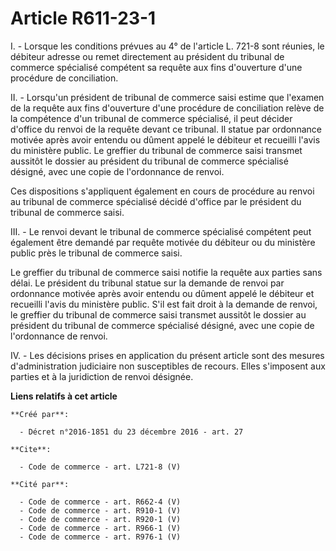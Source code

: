 # Article R611-23-1

I. - Lorsque les conditions prévues au 4° de l'article L. 721-8 sont réunies, le débiteur adresse ou remet directement au
président du tribunal de commerce spécialisé compétent sa requête aux fins d'ouverture d'une procédure de conciliation. 

II. - Lorsqu'un président de tribunal de commerce saisi estime que l'examen de la requête aux fins d'ouverture d'une
procédure de conciliation relève de la compétence d'un tribunal de commerce spécialisé, il peut décider d'office du renvoi de
la requête devant ce tribunal. Il statue par ordonnance motivée après avoir entendu ou dûment appelé le débiteur et recueilli
l'avis du ministère public. Le greffier du tribunal de commerce saisi transmet aussitôt le dossier au président du tribunal
de commerce spécialisé désigné, avec une copie de l'ordonnance de renvoi. 

Ces dispositions s'appliquent également en cours de procédure au renvoi au tribunal de commerce spécialisé décidé d'office
par le président du tribunal de commerce saisi. 

III. - Le renvoi devant le tribunal de commerce spécialisé compétent peut également être demandé par requête motivée du
débiteur ou du ministère public près le tribunal de commerce saisi. 

Le greffier du tribunal de commerce saisi notifie la requête aux parties sans délai. Le président du tribunal statue sur la
demande de renvoi par ordonnance motivée après avoir entendu ou dûment appelé le débiteur et recueilli l'avis du ministère
public. S'il est fait droit à la demande de renvoi, le greffier du tribunal de commerce saisi transmet aussitôt le dossier au
président du tribunal de commerce spécialisé désigné, avec une copie de l'ordonnance de renvoi. 

IV. - Les décisions prises en application du présent article sont des mesures d'administration judiciaire non susceptibles de
recours. Elles s'imposent aux parties et à la juridiction de renvoi désignée.

**Liens relatifs à cet article**

	**Créé par**:

	  - Décret n°2016-1851 du 23 décembre 2016 - art. 27

	**Cite**:

	  - Code de commerce - art. L721-8 (V)

	**Cité par**:

	  - Code de commerce - art. R662-4 (V)
	  - Code de commerce - art. R910-1 (V)
	  - Code de commerce - art. R920-1 (V)
	  - Code de commerce - art. R966-1 (V)
	  - Code de commerce - art. R976-1 (V)
